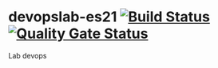 # devopslab-es21 [![Build Status](https://app.travis-ci.com/iammateus/devopslab-es21.svg?branch=main)](https://app.travis-ci.com/iammateus/devopslab-es21) [![Quality Gate Status](https://sonarcloud.io/api/project_badges/measure?project=devopslab-es2021&metric=alert_status)](https://sonarcloud.io/summary/new_code?id=devopslab-es2021)
Lab devops  


